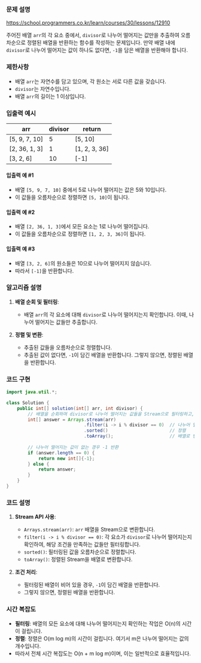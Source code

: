 ### 문제 설명

https://school.programmers.co.kr/learn/courses/30/lessons/12910

주어진 배열 `arr`의 각 요소 중에서, `divisor`로 나누어 떨어지는 값만을 추출하여 오름차순으로 정렬된 배열을 반환하는 함수를 작성하는 문제입니다. 만약 배열 내에 `divisor`로 나누어 떨어지는 값이 하나도 없다면, `-1`을 담은 배열을 반환해야 합니다.

### 제한사항
- 배열 `arr`는 자연수를 담고 있으며, 각 원소는 서로 다른 값을 갖습니다.
- `divisor`는 자연수입니다.
- 배열 `arr`의 길이는 1 이상입니다.

### 입출력 예시

| arr           | divisor | return            |
|---------------|---------|-------------------|
| [5, 9, 7, 10] | 5       | [5, 10]           |
| [2, 36, 1, 3] | 1       | [1, 2, 3, 36]     |
| [3, 2, 6]     | 10      | [-1]              |

#### 입출력 예 #1
- 배열 `[5, 9, 7, 10]` 중에서 5로 나누어 떨어지는 값은 5와 10입니다.
- 이 값들을 오름차순으로 정렬하면 `[5, 10]`이 됩니다.

#### 입출력 예 #2
- 배열 `[2, 36, 1, 3]`에서 모든 요소는 1로 나누어 떨어집니다.
- 이 값들을 오름차순으로 정렬하면 `[1, 2, 3, 36]`이 됩니다.

#### 입출력 예 #3
- 배열 `[3, 2, 6]`의 원소들은 10으로 나누어 떨어지지 않습니다.
- 따라서 `[-1]`을 반환합니다.

### 알고리즘 설명

1. **배열 순회 및 필터링**:
    - 배열 `arr`의 각 요소에 대해 `divisor`로 나누어 떨어지는지 확인합니다. 이때, 나누어 떨어지는 값들만 추출합니다.

2. **정렬 및 변환**:
    - 추출된 값들을 오름차순으로 정렬합니다.
    - 추출된 값이 없다면, `-1`이 담긴 배열을 반환합니다. 그렇지 않으면, 정렬된 배열을 반환합니다.

### 코드 구현

```java
import java.util.*;

class Solution {
    public int[] solution(int[] arr, int divisor) {
        // 배열을 순회하며 divisor로 나누어 떨어지는 값들을 Stream으로 필터링하고, 정렬 후 배열로 변환
        int[] answer = Arrays.stream(arr)
                             .filter(i -> i % divisor == 0)  // 나누어 떨어지는 값 필터링
                             .sorted()                       // 정렬
                             .toArray();                     // 배열로 변환
        
        // 나누어 떨어지는 값이 없는 경우 -1 반환
        if (answer.length == 0) {
            return new int[]{-1};
        } else {
            return answer;
        }
    }
}
```

### 코드 설명

1. **Stream API 사용**:
    - `Arrays.stream(arr)`: `arr` 배열을 Stream으로 변환합니다.
    - `filter(i -> i % divisor == 0)`: 각 요소가 `divisor`로 나누어 떨어지는지 확인하여, 해당 조건을 만족하는 값들만 필터링합니다.
    - `sorted()`: 필터링된 값을 오름차순으로 정렬합니다.
    - `toArray()`: 정렬된 Stream을 배열로 변환합니다.

2. **조건 처리**:
    - 필터링된 배열이 비어 있을 경우, `-1`이 담긴 배열을 반환합니다.
    - 그렇지 않으면, 정렬된 배열을 반환합니다.

### 시간 복잡도

- **필터링**: 배열의 모든 요소에 대해 나누어 떨어지는지 확인하는 작업은 O(n)의 시간이 걸립니다.
- **정렬**: 정렬은 O(m log m)의 시간이 걸립니다. 여기서 m은 나누어 떨어지는 값의 개수입니다.
- 따라서 전체 시간 복잡도는 O(n + m log m)이며, 이는 일반적으로 효율적입니다.